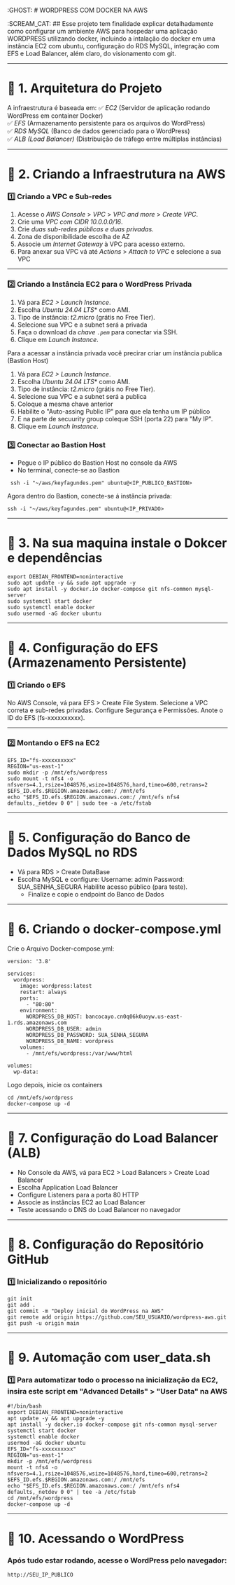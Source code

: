 :GHOST: # WORDPRESS COM DOCKER NA AWS

:SCREAM_CAT: ## Esse projeto tem finalidade explicar detalhadamente como configurar um ambiente AWS para hospedar uma aplicação WORDPRESS utilizando docker, incluindo a intalação do docker em uma instância EC2 com ubuntu, configuração do RDS MySQL, integração com EFS e Load Balancer, além claro, do visionamento com git.

---

# 📌 1. Arquitetura do Projeto
A infraestrutura é baseada em:
✅ *EC2* (Servidor de aplicação rodando WordPress em container Docker)  
✅ *EFS* (Armazenamento persistente para os arquivos do WordPress)  
✅ *RDS MySQL* (Banco de dados gerenciado para o WordPress)  
✅ *ALB (Load Balancer)* (Distribuição de tráfego entre múltiplas instâncias) 

---

# 📌 2. Criando a Infraestrutura na AWS

### 1️⃣ Criando a VPC e Sub-redes
1. Acesse o *AWS Console* > *VPC* > *VPC and more* > *Create VPC*.  
2. Crie uma *VPC com CIDR 10.0.0.0/16*.  
3. Crie *duas sub-redes públicas e duas privadas*.
4. Zona de disponibilidade escolha de AZ   
5. Associe um *Internet Gateway* à VPC para acesso externo.
6. Para anexar sua VPC vá até *Actions* > *Attach to VPC* e selecione a sua VPC 
---

### 2️⃣ Criando a Instância EC2 para o WordPress Privada
1. Vá para *EC2 > Launch Instance*.  
2. Escolha *Ubuntu 24.04 LTS** como AMI.  
3. Tipo de instância: *t2.micro* (grátis no Free Tier).  
4. Selecione sua VPC e a subnet será a privada  
6. Faça o download da *chave `.pem`* para conectar via SSH.  
7. Clique em *Launch Instance*.

Para a acessar a instância privada você precirar criar um instância publica (Bastion Host)
1. Vá para *EC2 > Launch Instance*.  
2. Escolha *Ubuntu 24.04 LTS** como AMI.  
3. Tipo de instância: *t2.micro* (grátis no Free Tier).  
4. Selecione sua VPC e a subnet será a publica  
6. Coloque a mesma chave anterior
7. Habilite o "Auto-assing Public IP" para que ela tenha um IP público
8. E na parte de secuurity group coleque SSH (porta 22) para "My IP".  
9. Clique em *Launch Instance*.

### 3️⃣  Conectar ao Bastion Host
- Pegue o IP público do Bastion Host no console  da AWS
- No terminal, conecte-se ao Bastion
````
 ssh -i "~/aws/keyfagundes.pem" ubuntu@<IP_PUBLICO_BASTION>
````
Agora dentro do Bastion, conecte-se á instância privada:
````
ssh -i "~/aws/keyfagundes.pem" ubuntu@<IP_PRIVADO>
````

---

# 📌 3. Na sua maquina instale o Dokcer e dependências
```
export DEBIAN_FRONTEND=noninteractive
sudo apt update -y && sudo apt upgrade -y
sudo apt install -y docker.io docker-compose git nfs-common mysql-server
sudo systemctl start docker
sudo systemctl enable docker
sudo usermod -aG docker ubuntu
```
---

# 📌 4. Configuração do EFS (Armazenamento Persistente)

### 1️⃣ Criando o EFS
No AWS Console, vá para EFS > Create File System.
Selecione a VPC correta e sub-redes privadas.
Configure Segurança e Permissões.
Anote o ID do EFS (fs-xxxxxxxxxx).

---
### 2️⃣ Montando o EFS na EC2
````
EFS_ID="fs-xxxxxxxxxx"
REGION="us-east-1"
sudo mkdir -p /mnt/efs/wordpress
sudo mount -t nfs4 -o nfsvers=4.1,rsize=1048576,wsize=1048576,hard,timeo=600,retrans=2 $EFS_ID.efs.$REGION.amazonaws.com:/ /mnt/efs
echo "$EFS_ID.efs.$REGION.amazonaws.com:/ /mnt/efs nfs4 defaults,_netdev 0 0" | sudo tee -a /etc/fstab
````

---

# 📌 5. Configuração do Banco de Dados MySQL no RDS
- Vá para RDS > Create DataBase
- Escolha MySQL e configure:
    Username: admin
    Password: SUA_SENHA_SEGURA
    Habilite acesso público (para teste).
  - Finalize e copie o endpoint do Banco de Dados

--- 

#  📌 6. Criando o docker-compose.yml
Crie o Arquivo Docker-compose.yml:
````
version: '3.8'

services:
  wordpress:
    image: wordpress:latest
    restart: always
    ports:
      - "80:80"
    environment:
      WORDPRESS_DB_HOST: bancocayo.cn0q06k0uoyw.us-east-1.rds.amazonaws.com
      WORDPRESS_DB_USER: admin
      WORDPRESS_DB_PASSWORD: SUA_SENHA_SEGURA
      WORDPRESS_DB_NAME: wordpress
    volumes:
      - /mnt/efs/wordpress:/var/www/html

volumes:
  wp-data:
````
Logo depois, inicie os containers
````
cd /mnt/efs/wordpress
docker-compose up -d
````

----

# 📌 7. Configuração do Load Balancer (ALB)

- No Console da AWS, vá para EC2 > Load Balancers > Create Load Balancer
- Escolha Application Load Balancer
- Configure Listeners para a porta 80 HTTP
- Associe as instâncias EC2 ao Load Balancer
- Teste acessando o DNS do Load Balancer no navegador

---

# 📌 8. Configuração do Repositório GitHub

### 1️⃣ Inicializando o repositório
````
git init
git add .
git commit -m "Deploy inicial do WordPress na AWS"
git remote add origin https://github.com/SEU_USUARIO/wordpress-aws.git
git push -u origin main
````

---

# 📌 9. Automação com user_data.sh

### 1️⃣ Para automatizar todo o processo na inicialização da EC2, insira este script em "Advanced Details" > "User Data" na AWS
````
#!/bin/bash
export DEBIAN_FRONTEND=noninteractive
apt update -y && apt upgrade -y
apt install -y docker.io docker-compose git nfs-common mysql-server
systemctl start docker
systemctl enable docker
usermod -aG docker ubuntu
EFS_ID="fs-xxxxxxxxxx"
REGION="us-east-1"
mkdir -p /mnt/efs/wordpress
mount -t nfs4 -o nfsvers=4.1,rsize=1048576,wsize=1048576,hard,timeo=600,retrans=2 $EFS_ID.efs.$REGION.amazonaws.com:/ /mnt/efs
echo "$EFS_ID.efs.$REGION.amazonaws.com:/ /mnt/efs nfs4 defaults,_netdev 0 0" | tee -a /etc/fstab
cd /mnt/efs/wordpress
docker-compose up -d
````

---

# 📌 10. Acessando o WordPress

### Após tudo estar rodando, acesse o WordPress pelo navegador:
````
http://SEU_IP_PUBLICO
````
